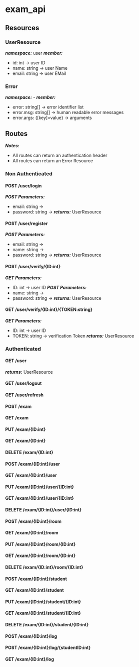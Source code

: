 # exam_api
## Resources
### UserResource

***namespace:*** user
***member:***
* id: int -> user ID
* name: string -> user Name
* email: string -> user EMail

### Error
***namespace:*** -
***member:***
* error: string[] -> error identifier list
* error.msg: string[] -> human readable error messages
* error.args: {[key]=value} -> arguments

## Routes
***Notes:***
* All routes can return an authentication header
* All routes can return an Error Resource

### Non Authenticated
#### POST /user/login
***POST Parameters:***
* email: string ->
* password: string ->
***returns:***
UserResource

#### POST /user/register
***POST Parameters:***
* email: string ->
* name: string ->
* password: string ->
***returns:***
UserResource


#### POST /user/verify/{ID:int}
***GET Parameters:***
* ID: int -> user ID
***POST Parameters:***
* name: string ->
* password: string ->
***returns:***
UserResource

#### GET  /user/verify/{ID:int}/{TOKEN:string}
***GET Parameters:***
* ID: int -> user ID
* TOKEN: string -> verification Token
***returns:***
UserResource

### Authenticated
#### GET /user
***returns:***
UserResource

#### GET /user/logout
#### GET /user/refresh

#### POST /exam
#### GET  /exam
#### PUT  /exam/{ID:int}
#### GET  /exam/{ID:int}
#### DELETE /exam/{ID:int}

#### POST /exam/{ID:int}/user
#### GET  /exam/{ID:int}/user
#### PUT  /exam/{ID:int}/user/{ID:int}
#### GET  /exam/{ID:int}/user/{ID:int}
#### DELETE /exam/{ID:int}/user/{ID:int}

#### POST /exam/{ID:int}/room
#### GET  /exam/{ID:int}/room
#### PUT  /exam/{ID:int}/room/{ID:int}
#### GET  /exam/{ID:int}/room/{ID:int}
#### DELETE /exam/{ID:int}/room/{ID:int}

#### POST /exam/{ID:int}/student
#### GET  /exam/{ID:int}/student
#### PUT  /exam/{ID:int}/student/{ID:int}
#### GET  /exam/{ID:int}/student/{ID:int}
#### DELETE /exam/{ID:int}/student/{ID:int}

#### POST /exam/{ID:int}/log
#### POST /exam/{ID:int}/log/{studentID:int}
#### GET  /exam/{ID:int}/log